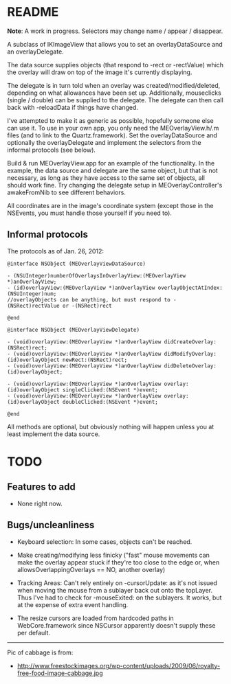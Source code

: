 # README #

**Note**: A work in progress. Selectors may change name / appear / disappear.

A subclass of IKImageView that allows you to set an overlayDataSource and an overlayDelegate. 

The data source supplies objects (that respond to -rect or -rectValue) which the overlay will draw on top of the image it's currently displaying.

The delegate is in turn told when an overlay was created/modified/deleted, depending on what allowances have been set up. Additionally, mouseclicks (single / double) can be supplied to the delegate. The delegate can then call back with -reloadData if things have changed.

I've attempted to make it as generic as possible, hopefully someone else can use it. To use in your own app, you only need the MEOverlayView.h/.m files (and to link to the Quartz.framework). Set the overlayDataSource and optionally the overlayDelegate and implement the selectors from the informal protocols (see below).

Build & run MEOverlayView.app for an example of the functionality. In the example, the data source and delegate are the same object, but that is not necessary, as long as they have access to the same set of objects, all should work fine. Try changing the delegate setup in MEOverlayController's awakeFromNib to see different behaviors.

All coordinates are in the image's coordinate system (except those in the NSEvents, you must handle those yourself if you need to).

## Informal protocols ##

The protocols as of Jan. 26, 2012:

    @interface NSObject (MEOverlayViewDataSource)
    
    - (NSUInteger)numberOfOverlaysInOverlayView:(MEOverlayView *)anOverlayView;
    - (id)overlayView:(MEOverlayView *)anOverlayView overlayObjectAtIndex:(NSUInteger)num; 
    //overlayObjects can be anything, but must respond to -(NSRect)rectValue or -(NSRect)rect
    
    @end
    
    @interface NSObject (MEOverlayViewDelegate)
    
    - (void)overlayView:(MEOverlayView *)anOverlayView didCreateOverlay:(NSRect)rect;
    - (void)overlayView:(MEOverlayView *)anOverlayView didModifyOverlay:(id)overlayObject newRect:(NSRect)rect;
    - (void)overlayView:(MEOverlayView *)anOverlayView didDeleteOverlay:(id)overlayObject;
    
    - (void)overlayView:(MEOverlayView *)anOverlayView overlay:(id)overlayObject singleClicked:(NSEvent *)event;
    - (void)overlayView:(MEOverlayView *)anOverlayView overlay:(id)overlayObject doubleClicked:(NSEvent *)event;
    
    @end

All methods are optional, but obviously nothing will happen unless you at least implement the data source.

# TODO #

## Features to add ##

* None right now.

## Bugs/uncleanliness ##

* Keyboard selection: In some cases, objects can't be reached.

* Make creating/modifying less finicky ("fast" mouse movements can make the overlay appear stuck if they're too close to the edge or, when allowsOverlappingOverlays == NO, another overlay)

* Tracking Areas: Can't rely entirely on -cursorUpdate: as it's not issued when moving the mouse from a sublayer back out onto the topLayer. Thus I've had to check for -mouseExited: on the sublayers. It works, but at the expense of extra event handling.

* The resize cursors are loaded from hardcoded paths in WebCore.framework since NSCursor apparently doesn't supply these per default.

-----------------------------------------------------------------------------------------------

Pic of cabbage is from:
* http://www.freestockimages.org/wp-content/uploads/2009/06/royalty-free-food-image-cabbage.jpg
